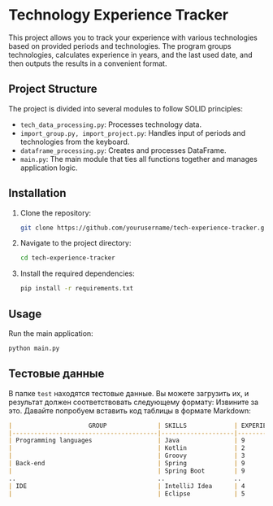 # Technology Experience Tracker

This project allows you to track your experience with various technologies based on provided periods and technologies. The program groups technologies, calculates experience in years, and the last used date, and then outputs the results in a convenient format.

## Project Structure

The project is divided into several modules to follow SOLID principles:

- `tech_data_processing.py`: Processes technology data.
- `import_group.py, import_project.py`: Handles input of periods and technologies from the keyboard.
- `dataframe_processing.py`: Creates and processes DataFrame.
- `main.py`: The main module that ties all functions together and manages application logic.

## Installation

1. Clone the repository:
    ```bash
    git clone https://github.com/yourusername/tech-experience-tracker.git
    ```

2. Navigate to the project directory:
    ```bash
    cd tech-experience-tracker
    ```

3. Install the required dependencies:
    ```bash
    pip install -r requirements.txt
    ```

## Usage

Run the main application:
```bash
python main.py
```

## Тестовые данные

В папке `test` находятся тестовые данные. Вы можете загрузить их, и результат должен соответствовать следующему формату:
Извините за это. Давайте попробуем вставить код таблицы в формате Markdown:

```markdown
|                     GROUP              | SKILLS             | EXPERIENCE IN YEARS | LAST USED |
|----------------------------------------|--------------------|---------------------|-----------|
| Programming languages                  | Java               | 9                   | 2024      |
|                                        | Kotlin             | 2                   | 2020      |
|                                        | Groovy             | 3                   | 2019      |
| Back-end                               | Spring             | 9                   | 2024      |
|                                        | Spring Boot        | 9                   | 2024      |
..                                       ..                   ..                    ..          
| IDE                                    | IntelliJ Idea      | 4                   | 2022      |
|                                        | Eclipse            | 5                   | 2024      |